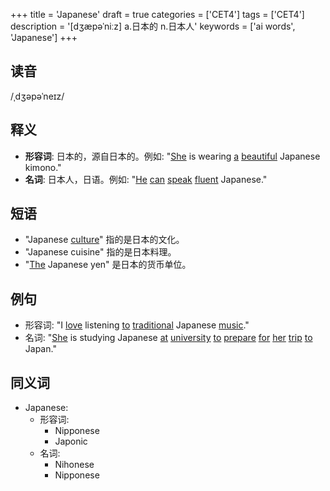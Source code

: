 +++
title = 'Japanese'
draft = true
categories = ['CET4']
tags = ['CET4']
description = '[dʒæpəˈniːz] a.日本的 n.日本人'
keywords = ['ai words', 'Japanese']
+++

## 读音
/ˌdʒəpəˈneɪz/

## 释义
- **形容词**: 日本的，源自日本的。例如: "[She](/post/she/) is wearing [a](/post/a/) [beautiful](/post/beautiful/) Japanese kimono."
- **名词**: 日本人，日语。例如: "[He](/post/he/) [can](/post/can/) [speak](/post/speak/) [fluent](/post/fluent/) Japanese."

## 短语
- "Japanese [culture](/post/culture/)" 指的是日本的文化。
- "Japanese cuisine" 指的是日本料理。
- "[The](/post/the/) Japanese yen" 是日本的货币单位。

## 例句
- 形容词: "I [love](/post/love/) listening [to](/post/to/) [traditional](/post/traditional/) Japanese [music](/post/music/)."
- 名词: "[She](/post/she/) is studying Japanese [at](/post/at/) [university](/post/university/) [to](/post/to/) [prepare](/post/prepare/) [for](/post/for/) [her](/post/her/) [trip](/post/trip/) [to](/post/to/) Japan."

## 同义词
- Japanese:
  - 形容词: 
    - Nipponese
    - Japonic
  - 名词: 
    - Nihonese
    - Nipponese
